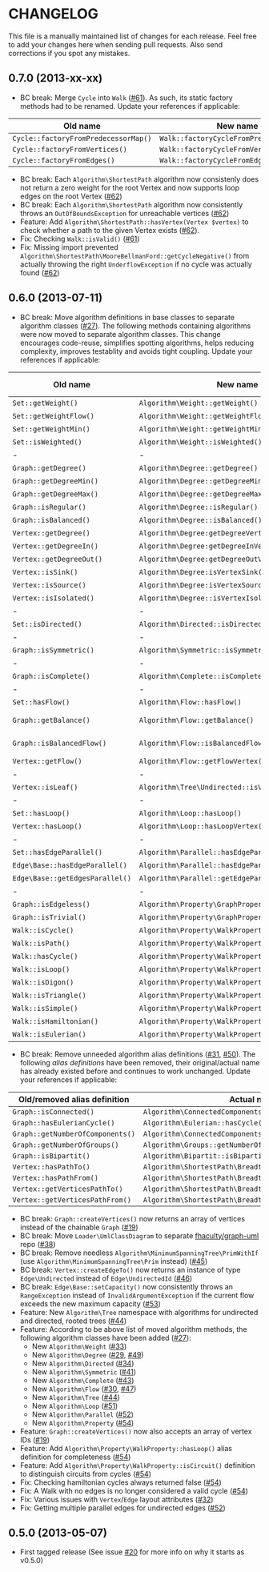 # CHANGELOG

This file is a manually maintained list of changes for each release. Feel free
to add your changes here when sending pull requests. Also send corrections if
you spot any mistakes.

## 0.7.0 (2013-xx-xx)

* BC break: Merge `Cycle` into `Walk` ([#61](https://github.com/clue/graph/issues/61)).
As such, its static factory methods had to be renamed. Update your references if applicable:

| Old name | New name |
|---|---|
| `Cycle::factoryFromPredecessorMap()` | `Walk::factoryCycleFromPredecessorMap()` |
| `Cycle::factoryFromVertices()` | `Walk::factoryCycleFromVertices()` |
| `Cycle::factoryFromEdges()` | `Walk::factoryCycleFromEdges()` |

* BC break: Each `Algorithm\ShortestPath` algorithm now consistenly does not
return a zero weight for the root Vertex and now supports loop edges on the root
Vertex ([#62](https://github.com/clue/graph/issues/62))
* BC break: Each `Algorithm\ShortestPath` algorithm now consistently throws an
`OutOfBoundsException` for unreachable vertices
([#62](https://github.com/clue/graph/issues/62))
* Feature: Add `Algorithm\ShortestPath::hasVertex(Vertex $vertex)` to check whether
a path to the given Vertex exists ([#62](https://github.com/clue/graph/issues/62)).
* Fix: Checking `Walk::isValid()` ([#61](https://github.com/clue/graph/issues/61))
* Fix: Missing import prevented
`Algorithm\ShortestPath\MooreBellmanFord::getCycleNegative()` from actually
throwing the right `UnderflowException` if no cycle was actually found
([#62](https://github.com/clue/graph/issues/62))

## 0.6.0 (2013-07-11)

* BC break: Move algorithm definitions in base classes to separate algorithm classes ([#27](https://github.com/clue/graph/issues/27)).
The following methods containing algorithms were now moved to separate algorithm classes. This
change encourages code-reuse, simplifies spotting algorithms, helps reducing complexity,
improves testablity and avoids tight coupling. Update your references if applicable:

| Old name | New name | Related ticket |
|---|---|---|
| `Set::getWeight()` | `Algorithm\Weight::getWeight()` | [#33](https://github.com/clue/graph/issues/33) |
| `Set::getWeightFlow()` | `Algorithm\Weight::getWeightFlow()` | [#33](https://github.com/clue/graph/issues/33) |
| `Set::getWeightMin()` | `Algorithm\Weight::getWeightMin()` | [#33](https://github.com/clue/graph/issues/33) |
| `Set::isWeighted()` | `Algorithm\Weight::isWeighted()` | [#33](https://github.com/clue/graph/issues/33) |
|-|-|-|
| `Graph::getDegree()` | `Algorithm\Degree::getDegree()` | [#29](https://github.com/clue/graph/issues/29) |
| `Graph::getDegreeMin()` | `Algorithm\Degree::getDegreeMin()` | [#29](https://github.com/clue/graph/issues/29) |
| `Graph::getDegreeMax()` | `Algorithm\Degree::getDegreeMax()` | [#29](https://github.com/clue/graph/issues/29) |
| `Graph::isRegular()` | `Algorithm\Degree::isRegular()` | [#29](https://github.com/clue/graph/issues/29) |
| `Graph::isBalanced()` | `Algorithm\Degree::isBalanced()` | [#29](https://github.com/clue/graph/issues/29) |
| `Vertex::getDegree()` | `Algorithm\Degree:getDegreeVertex()` | [#49](https://github.com/clue/graph/issues/49) |
| `Vertex::getDegreeIn()` | `Algorithm\Degree:getDegreeInVertex()` | [#49](https://github.com/clue/graph/issues/49) |
| `Vertex::getDegreeOut()` | `Algorithm\Degree:getDegreeOutVertex()` | [#49](https://github.com/clue/graph/issues/49) |
| `Vertex::isSink()` | `Algorithm\Degree:isVertexSink()` | [#49](https://github.com/clue/graph/issues/49) |
| `Vertex::isSource()` | `Algorithm\Degree:isVertexSource()` | [#49](https://github.com/clue/graph/issues/49) |
| `Vertex::isIsolated()` | `Algorithm\Degree::isVertexIsolated()` | [#49](https://github.com/clue/graph/issues/49) |
|-|-|-|
| `Set::isDirected()` | `Algorithm\Directed::isDirected()` | [#34](https://github.com/clue/graph/issues/34) |
|-|-|-|
| `Graph::isSymmetric()` | `Algorithm\Symmetric::isSymmetric()` | [#41](https://github.com/clue/graph/issues/41) |
|-|-|-|
| `Graph::isComplete()` | `Algorithm\Complete::isComplete()` | [#43](https://github.com/clue/graph/issues/43) |
|-|-|-|
| `Set::hasFlow()` | `Algorithm\Flow::hasFlow()` | [#47](https://github.com/clue/graph/issues/47) |
| `Graph::getBalance()` | `Algorithm\Flow::getBalance()` | [#30](https://github.com/clue/graph/issues/30), [#47](https://github.com/clue/graph/issues/47) |
| `Graph::isBalancedFlow()` | `Algorithm\Flow::isBalancedFlow()` | [#30](https://github.com/clue/graph/issues/39), [#47](https://github.com/clue/graph/issues/47) |
| `Vertex::getFlow()` | `Algorithm\Flow::getFlowVertex()` | [#47](https://github.com/clue/graph/issues/47) |
|-|-|-|
| `Vertex::isLeaf()` | `Algorithm\Tree\Undirected::isVertexLeaf()` | [#44](https://github.com/clue/graph/issues/44) |
|-|-|-|
| `Set::hasLoop()` | `Algorithm\Loop::hasLoop()` | [#51](https://github.com/clue/graph/issues/51) |
| `Vertex::hasLoop()` | `Algorithm\Loop::hasLoopVertex()` | [#51](https://github.com/clue/graph/issues/51) |
|-|-|-|
| `Set::hasEdgeParallel()` | `Algorithm\Parallel::hasEdgeParallel()` | [#52](https://github.com/clue/graph/issues/52) |
| `Edge\Base::hasEdgeParallel()` | `Algorithm\Parallel::hasEdgeParallelEdge()` | [#52](https://github.com/clue/graph/issues/52) |
| `Edge\Base::getEdgesParallel()` | `Algorithm\Parallel::getEdgeParallelEdge()` | [#52](https://github.com/clue/graph/issues/52) |
|-|-|-|
| `Graph::isEdgeless()` | `Algorithm\Property\GraphProperty::isEdgeless()` | [#54](https://github.com/clue/graph/issues/54) |
| `Graph::isTrivial()` | `Algorithm\Property\GraphProperty::isTrivial()` | [#54](https://github.com/clue/graph/issues/54) |
| `Walk::isCycle()` | `Algorithm\Property\WalkProperty::isCycle()` | [#54](https://github.com/clue/graph/issues/54) |
| `Walk::isPath()` | `Algorithm\Property\WalkProperty::isPath()` | [#54](https://github.com/clue/graph/issues/54) |
| `Walk::hasCycle()` | `Algorithm\Property\WalkProperty::hasCycle()` | [#54](https://github.com/clue/graph/issues/54) |
| `Walk::isLoop()` | `Algorithm\Property\WalkProperty::isLoop()` | [#54](https://github.com/clue/graph/issues/54) |
| `Walk::isDigon()` | `Algorithm\Property\WalkProperty::isDigon()` | [#54](https://github.com/clue/graph/issues/54) |
| `Walk::isTriangle()` | `Algorithm\Property\WalkProperty::isTriangle()` | [#54](https://github.com/clue/graph/issues/54) |
| `Walk::isSimple()` | `Algorithm\Property\WalkProperty::isSimple()` | [#54](https://github.com/clue/graph/issues/54) |
| `Walk::isHamiltonian()` | `Algorithm\Property\WalkProperty::isHamiltonian()` | [#54](https://github.com/clue/graph/issues/54) |
| `Walk::isEulerian()` | `Algorithm\Property\WalkProperty::isEulerian()` | [#54](https://github.com/clue/graph/issues/54) |

* BC break: Remove unneeded algorithm alias definitions ([#31](https://github.com/clue/graph/issues/31), [#50](https://github.com/clue/graph/issues/50)). The following *alias definitions*
have been removed, their original/actual name has already existed before and continues to work
unchanged. Update your references if applicable:

| Old/removed alias definition | Actual name |
|---|---|
| `Graph::isConnected()` | `Algorithm\ConnectedComponents::isSingle()` |
| `Graph::hasEulerianCycle()` | `Algorithm\Eulerian::hasCycle()` |
| `Graph::getNumberOfComponents()` | `Algorithm\ConnectedComponents::getNumberOfComponents()` |
| `Graph::getNumberOfGroups()` | `Algorithm\Groups::getNumberOfGroups()` |
| `Graph::isBipartit()` | `Algorithm\Bipartit::isBipartit()` |
| `Vertex::hasPathTo()` | `Algorithm\ShortestPath\BreadthFirst::hasVertex()` |
| `Vertex::hasPathFrom()` | `Algorithm\ShortestPath\BreadthFirst::hasVertex()` |
| `Vertex::getVerticesPathTo()` | `Algorithm\ShortestPath\BreadthFirst::getVertices()` |
| `Vertex::getVerticesPathFrom()` | `Algorithm\ShortestPath\BreadthFirst::getVertices()` |

* BC break: `Graph::createVertices()` now returns an array of vertices instead of the chainable `Graph` ([#19](https://github.com/clue/graph/issues/19))
* BC break: Move `Loader\UmlClassDiagram` to separate [fhaculty/graph-uml](https://github.com/fhaculty/graph-uml) repo ([#38](https://github.com/clue/graph/issues/38))
* BC break: Remove needless `Algorithm\MinimumSpanningTree\PrimWithIf` (use `Algorithm\MinimumSpanningTree\Prim` instead) ([#45](https://github.com/clue/graph/issues/45))
* BC break: `Vertex::createEdgeTo()` now returns an instance of type `Edge\Undirected` instead of `Edge\UndirectedId` ([#46](https://github.com/clue/graph/issues/46))
* BC break: `Edge\Base::setCapacity()` now consistently throws an `RangeException` instead of `InvalidArgumentException` if the current flow exceeds the new maximum capacity ([#53](https://github.com/clue/graph/issues/53))
* Feature: New `Algorithm\Tree` namespace with algorithms for undirected and directed, rooted trees ([#44](https://github.com/clue/graph/issues/44))
* Feature: According to be above list of moved algorithm methods, the following algorithm classes have been added ([#27](https://github.com/clue/graph/issues/27)):
    * New `Algorithm\Weight` ([#33](https://github.com/clue/graph/issues/33))
    * New `Algorithm\Degree` ([#29](https://github.com/clue/graph/issues/29), [#49](https://github.com/clue/graph/issues/49))
    * New `Algorithm\Directed` ([#34](https://github.com/clue/graph/issues/34))
    * New `Algorithm\Symmetric` ([#41](https://github.com/clue/graph/issues/41))
    * New `Algorithm\Complete` ([#43](https://github.com/clue/graph/issues/43))
    * New `Algorithm\Flow` ([#30](https://github.com/clue/graph/issues/30), [#47](https://github.com/clue/graph/issues/47))
    * New `Algorithm\Tree` ([#44](https://github.com/clue/graph/issues/44))
    * New `Algorithm\Loop` ([#51](https://github.com/clue/graph/issues/51))
    * New `Algorithm\Parallel` ([#52](https://github.com/clue/graph/issues/52))
    * New `Algorithm\Property` ([#54](https://github.com/clue/graph/issues/54))
* Feature: `Graph::createVertices()` now also accepts an array of vertex IDs ([#19](https://github.com/clue/graph/issues/19))
* Feature: Add `Algorithm\Property\WalkProperty::hasLoop()` alias definition for completeness ([#54](https://github.com/clue/graph/issues/54))
* Feature: Add `Algorithm\Property\WalkProperty::isCircuit()` definition to distinguish circuits from cycles ([#54](https://github.com/clue/graph/issues/54))
* Fix: Checking hamiltonian cycles always returned false ([#54](https://github.com/clue/graph/issues/54))
* Fix: A Walk with no edges is no longer considered a valid cycle ([#54](https://github.com/clue/graph/issues/54))
* Fix: Various issues with `Vertex`/`Edge` layout attributes ([#32](https://github.com/clue/graph/issues/32))
* Fix: Getting multiple parallel edges for undirected edges ([#52](https://github.com/clue/graph/issues/52))

## 0.5.0 (2013-05-07)

* First tagged release (See issue [#20](https://github.com/clue/graph/issues/20) for more info on why it starts as v0.5.0)
